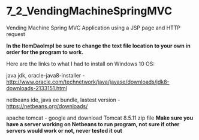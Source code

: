# 7_2_VendingMachineSpringMVC
Vending Machine Spring MVC Application using a JSP page and HTTP request

**In the ItemDaoImpl be sure to change the text file location to your own in order for the program to work.**

Here are the links to what I had to install on Windows 10 OS:

java jdk, oracle-java8-installer - http://www.oracle.com/technetwork/java/javase/downloads/jdk8-downloads-2133151.html

netbeans ide, java ee bundle, lastest version - https://netbeans.org/downloads/

apache tomcat - google and download Tomcat 8.5.11 zip file 
**Make sure you have a server working on Netbeans to run program, not sure if other servers would work or not, never tested it out**
